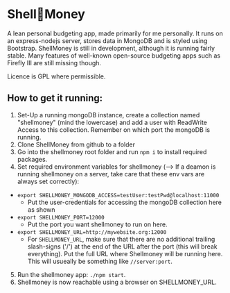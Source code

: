 # Shell🐚Money
A lean personal budgeting app, made primarily for me personally. It runs on an express-nodejs server, stores data in MongoDB and is styled using Bootstrap. ShellMoney is still in development, although it is running fairly stable. Many features of well-known open-source budgeting apps such as Firefly III are still missing though.

Licence is GPL where permissible.

## How to get it running:

1. Set-Up a running mongoDB instance, create a collection named "shellmoney" (mind the lowercase) and add a user with ReadWrite Access to this collection. Remember on which port the mongoDB is running.
2. Clone ShellMoney from github to a folder
3. Go into the shellmoney root folder and run ``npm i`` to install required packages.
4. Set required environment variables for shellmoney (--> If a deamon is running shellmoney on a server, take care that these env vars are always set correctly):
  * ``export SHELLMONEY_MONGODB_ACCESS=testUser:testPwd@localhost:11000 ``
    * Put the user-credentials for accessing the mongoDB collection here as shown
  * ``export SHELLMONEY_PORT=12000``
    * Put the port you want shellmoney to run on here.
  * ``export SHELLMONEY_URL=http://mywebsite.org:12000``
    * For ``SHELLMONEY_URL``, make sure that there are no additional trailing slash-signs ('/') at the end of the URL after the port (this will break everything). Put the full URL where Shellmoney will be running here. This will usueally be something like ``//server:port``.
5. Run the shellmoney app: ``./npm start``.
6. Shellmoney is now reachable using a browser on SHELLMONEY_URL.
